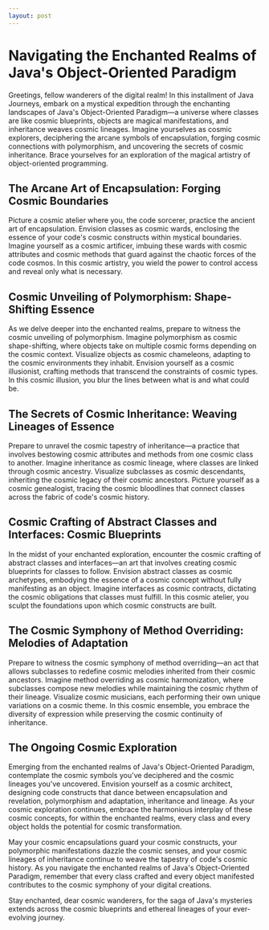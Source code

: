 ```yaml
---
layout: post
---
```


# Navigating the Enchanted Realms of Java's Object-Oriented Paradigm

Greetings, fellow wanderers of the digital realm! In this installment of Java Journeys, embark on a mystical expedition through the enchanting landscapes of Java's Object-Oriented Paradigm—a universe where classes are like cosmic blueprints, objects are magical manifestations, and inheritance weaves cosmic lineages. Imagine yourselves as cosmic explorers, deciphering the arcane symbols of encapsulation, forging cosmic connections with polymorphism, and uncovering the secrets of cosmic inheritance. Brace yourselves for an exploration of the magical artistry of object-oriented programming.

## The Arcane Art of Encapsulation: Forging Cosmic Boundaries

Picture a cosmic atelier where you, the code sorcerer, practice the ancient art of encapsulation. Envision classes as cosmic wards, enclosing the essence of your code's cosmic constructs within mystical boundaries. Imagine yourself as a cosmic artificer, imbuing these wards with cosmic attributes and cosmic methods that guard against the chaotic forces of the code cosmos. In this cosmic artistry, you wield the power to control access and reveal only what is necessary.

## Cosmic Unveiling of Polymorphism: Shape-Shifting Essence

As we delve deeper into the enchanted realms, prepare to witness the cosmic unveiling of polymorphism. Imagine polymorphism as cosmic shape-shifting, where objects take on multiple cosmic forms depending on the cosmic context. Visualize objects as cosmic chameleons, adapting to the cosmic environments they inhabit. Envision yourself as a cosmic illusionist, crafting methods that transcend the constraints of cosmic types. In this cosmic illusion, you blur the lines between what is and what could be.

## The Secrets of Cosmic Inheritance: Weaving Lineages of Essence

Prepare to unravel the cosmic tapestry of inheritance—a practice that involves bestowing cosmic attributes and methods from one cosmic class to another. Imagine inheritance as cosmic lineage, where classes are linked through cosmic ancestry. Visualize subclasses as cosmic descendants, inheriting the cosmic legacy of their cosmic ancestors. Picture yourself as a cosmic genealogist, tracing the cosmic bloodlines that connect classes across the fabric of code's cosmic history.

## Cosmic Crafting of Abstract Classes and Interfaces: Cosmic Blueprints

In the midst of your enchanted exploration, encounter the cosmic crafting of abstract classes and interfaces—an art that involves creating cosmic blueprints for classes to follow. Envision abstract classes as cosmic archetypes, embodying the essence of a cosmic concept without fully manifesting as an object. Imagine interfaces as cosmic contracts, dictating the cosmic obligations that classes must fulfill. In this cosmic atelier, you sculpt the foundations upon which cosmic constructs are built.

## The Cosmic Symphony of Method Overriding: Melodies of Adaptation

Prepare to witness the cosmic symphony of method overriding—an act that allows subclasses to redefine cosmic melodies inherited from their cosmic ancestors. Imagine method overriding as cosmic harmonization, where subclasses compose new melodies while maintaining the cosmic rhythm of their lineage. Visualize cosmic musicians, each performing their own unique variations on a cosmic theme. In this cosmic ensemble, you embrace the diversity of expression while preserving the cosmic continuity of inheritance.

## The Ongoing Cosmic Exploration

Emerging from the enchanted realms of Java's Object-Oriented Paradigm, contemplate the cosmic symbols you've deciphered and the cosmic lineages you've uncovered. Envision yourself as a cosmic architect, designing code constructs that dance between encapsulation and revelation, polymorphism and adaptation, inheritance and lineage. As your cosmic exploration continues, embrace the harmonious interplay of these cosmic concepts, for within the enchanted realms, every class and every object holds the potential for cosmic transformation.

May your cosmic encapsulations guard your cosmic constructs, your polymorphic manifestations dazzle the cosmic senses, and your cosmic lineages of inheritance continue to weave the tapestry of code's cosmic history. As you navigate the enchanted realms of Java's Object-Oriented Paradigm, remember that every class crafted and every object manifested contributes to the cosmic symphony of your digital creations.

Stay enchanted, dear cosmic wanderers, for the saga of Java's mysteries extends across the cosmic blueprints and ethereal lineages of your ever-evolving journey.
